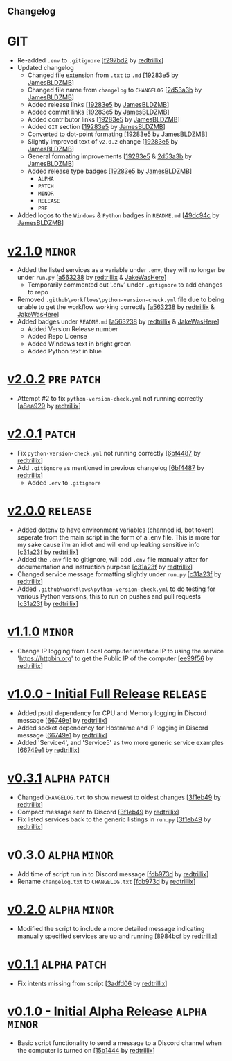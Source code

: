 ## Changelog

# GIT
- Re-added `.env` to `.gitignore` [[f297bd2](https://github.com/redtrillix/DiscordComputerStatus/commit/f297bd2e5be6084e3a0a86cca9259fd0fcd9fc59) by [redtrillix](https://github.com/redtrillix)]
- Updated changelog
    - Changed file extension from `.txt` to `.md` [[19283e5](https://github.com/JamesBLDZMB/DiscordComputerStatus/commit/19283e5fe559b56ea11e65e2597be3647c818f54) by [JamesBLDZMB](https://github.com/JamesBLDZMB)]
    - Changed file name from `changelog` to `CHANGELOG` [[2d53a3b](https://github.com/JamesBLDZMB/DiscordComputerStatus/commit/2d53a3b6bbc07939321d59453d3410b720549eb9) by [JamesBLDZMB](https://github.com/JamesBLDZMB)]
    - Added release links [[19283e5](https://github.com/JamesBLDZMB/DiscordComputerStatus/commit/19283e5fe559b56ea11e65e2597be3647c818f54) by [JamesBLDZMB](https://github.com/JamesBLDZMB)]
    - Added commit links [[19283e5](https://github.com/JamesBLDZMB/DiscordComputerStatus/commit/19283e5fe559b56ea11e65e2597be3647c818f54) by [JamesBLDZMB](https://github.com/JamesBLDZMB)]
    - Added contributor links [[19283e5](https://github.com/JamesBLDZMB/DiscordComputerStatus/commit/19283e5fe559b56ea11e65e2597be3647c818f54) by [JamesBLDZMB](https://github.com/JamesBLDZMB)]
    - Added `GIT` section [[19283e5](https://github.com/JamesBLDZMB/DiscordComputerStatus/commit/19283e5fe559b56ea11e65e2597be3647c818f54) by [JamesBLDZMB](https://github.com/JamesBLDZMB)]
    - Converted to dot-point formating [[19283e5](https://github.com/JamesBLDZMB/DiscordComputerStatus/commit/19283e5fe559b56ea11e65e2597be3647c818f54) by [JamesBLDZMB](https://github.com/JamesBLDZMB)]
    - Slightly improved text of `v2.0.2` change [[19283e5](https://github.com/JamesBLDZMB/DiscordComputerStatus/commit/19283e5fe559b56ea11e65e2597be3647c818f54) by [JamesBLDZMB](https://github.com/JamesBLDZMB)]
    - General formating improvements [[19283e5](https://github.com/JamesBLDZMB/DiscordComputerStatus/commit/19283e5fe559b56ea11e65e2597be3647c818f54) & [2d53a3b](https://github.com/JamesBLDZMB/DiscordComputerStatus/commit/2d53a3b6bbc07939321d59453d3410b720549eb9) by [JamesBLDZMB](https://github.com/JamesBLDZMB)]
    - Added release type badges [[19283e5](https://github.com/JamesBLDZMB/DiscordComputerStatus/commit/19283e5fe559b56ea11e65e2597be3647c818f54) by [JamesBLDZMB](https://github.com/JamesBLDZMB)]
        - `ALPHA`
        - `PATCH`
        - `MINOR`
        - `RELEASE`
        - `PRE`
- Added logos to the `Windows` & `Python` badges in `README.md` [[49dc94c](https://github.com/JamesBLDZMB/DiscordComputerStatus/commit/49dc94c5ffe0398cf30b10f5c66d1e194bdd1829) by [JamesBLDZMB](https://github.com/JamesBLDZMB)]

# [v2.1.0](https://github.com/redtrillix/DiscordComputerStatus/releases/tag/v2.1.0) `MINOR`
- Added the listed services as a variable under `.env`, they will no longer be under `run.py` [[a563238](https://github.com/redtrillix/DiscordComputerStatus/commit/a56323816c89aa07c37f05ff74c5b98173941613) by [redtrillix](https://github.com/redtrillix) & [JakeWasHere](https://github.com/JakeWasHere)]  
    - Temporarily commented out '.env' under `.gitignore` to add changes to repo  
- Removed `.github\workflows\python-version-check.yml` file due to being unable to get the workflow working correctly [[a563238](https://github.com/redtrillix/DiscordComputerStatus/commit/a56323816c89aa07c37f05ff74c5b98173941613) by [redtrillix](https://github.com/redtrillix) & [JakeWasHere](https://github.com/JakeWasHere)]  
- Added badges under `README.md` [[a563238](https://github.com/redtrillix/DiscordComputerStatus/commit/a56323816c89aa07c37f05ff74c5b98173941613) by [redtrillix](https://github.com/redtrillix) & [JakeWasHere](https://github.com/JakeWasHere)]  
    - Added Version Release number  
    - Added Repo License  
    - Added Windows text in bright green  
    - Added Python text in blue  

# [v2.0.2](https://github.com/redtrillix/DiscordComputerStatus/releases/tag/v2.0.2) `PRE` `PATCH`
- Attempt #2 to fix `python-version-check.yml` not running correctly [[a8ea929](https://github.com/redtrillix/DiscordComputerStatus/commit/a8ea9299504504e854f65357087722cf7474f9c4) by [redtrillix](https://github.com/redtrillix)]  

# [v2.0.1](https://github.com/redtrillix/DiscordComputerStatus/releases/tag/v2.0.1) `PATCH`
- Fix `python-version-check.yml` not running correctly [[6bf4487](https://github.com/redtrillix/DiscordComputerStatus/commit/6bf4487caae484fba74d1f8072623f55b8125614) by [redtrillix](https://github.com/redtrillix)]  
- Add `.gitignore` as mentioned in previous changelog [[6bf4487](https://github.com/redtrillix/DiscordComputerStatus/commit/6bf4487caae484fba74d1f8072623f55b8125614) by [redtrillix](https://github.com/redtrillix)]  
    - Added `.env` to `.gitignore`  

# [v2.0.0](https://github.com/redtrillix/DiscordComputerStatus/releases/tag/v2.0.0) `RELEASE`
- Added dotenv to have environment variables (channed id, bot token) seperate from the main script in the form of a .env file.
    This is more for my sake cause i'm an idiot and will end up leaking sensitive info [[c31a23f](https://github.com/redtrillix/DiscordComputerStatus/commit/c31a23fd1bf5e61f4b81265cd683533b9cf27fa0) by [redtrillix](https://github.com/redtrillix)]  
- Added the `.env` file to gitignore, will add `.env` file manually after for documentation and instruction purpose [[c31a23f](https://github.com/redtrillix/DiscordComputerStatus/commit/c31a23fd1bf5e61f4b81265cd683533b9cf27fa0) by [redtrillix](https://github.com/redtrillix)]  
- Changed service message formatting slightly under `run.py` [[c31a23f](https://github.com/redtrillix/DiscordComputerStatus/commit/c31a23fd1bf5e61f4b81265cd683533b9cf27fa0) by [redtrillix](https://github.com/redtrillix)]  
- Added `.github\workflows\python-version-check.yml` to do testing for various Python versions, this to run on pushes and pull requests [[c31a23f](https://github.com/redtrillix/DiscordComputerStatus/commit/c31a23fd1bf5e61f4b81265cd683533b9cf27fa0) by [redtrillix](https://github.com/redtrillix)]  

# [v1.1.0](https://github.com/redtrillix/DiscordComputerStatus/releases/tag/v1.1.0) `MINOR`
- Change IP logging from Local computer interface IP to using the service 'https://httpbin.org' to get the Public IP of the computer [[ee99f56](https://github.com/redtrillix/DiscordComputerStatus/commit/ee99f56a66c34306302e9b9c9436063b26abb0e9) by [redtrillix](https://github.com/redtrillix)]  

# [v1.0.0 - Initial Full Release](https://github.com/redtrillix/DiscordComputerStatus/releases/tag/v1.0.0) `RELEASE`
- Added psutil dependency for CPU and Memory logging in Discord message [[66749e1](https://github.com/redtrillix/DiscordComputerStatus/commit/66749e1d8d285b0db0f0c2a667298748ea8d3f96) by [redtrillix](https://github.com/redtrillix)]  
- Added socket dependency for Hostname and IP logging in Discord message [[66749e1](https://github.com/redtrillix/DiscordComputerStatus/commit/66749e1d8d285b0db0f0c2a667298748ea8d3f96) by [redtrillix](https://github.com/redtrillix)]  
- Added 'Service4', and 'Service5' as two more generic service examples [[66749e1](https://github.com/redtrillix/DiscordComputerStatus/commit/66749e1d8d285b0db0f0c2a667298748ea8d3f96) by [redtrillix](https://github.com/redtrillix)]  

# [v0.3.1](https://github.com/redtrillix/DiscordComputerStatus/releases/tag/v0.3.1) `ALPHA` `PATCH`
- Changed `CHANGELOG.txt` to show newest to oldest changes [[3f1eb49](https://github.com/redtrillix/DiscordComputerStatus/commit/3f1eb4928ce3c7b1cfd94c814d3dc854e7793cf3) by [redtrillix](https://github.com/redtrillix)]  
- Compact message sent to Discord [[3f1eb49](https://github.com/redtrillix/DiscordComputerStatus/commit/3f1eb4928ce3c7b1cfd94c814d3dc854e7793cf3) by [redtrillix](https://github.com/redtrillix)]  
- Fix listed services back to the generic listings in `run.py` [[3f1eb49](https://github.com/redtrillix/DiscordComputerStatus/commit/3f1eb4928ce3c7b1cfd94c814d3dc854e7793cf3) by [redtrillix](https://github.com/redtrillix)]  

# v0.3.0 `ALPHA` `MINOR`
- Add time of script run in to Discord message [[fdb973d](https://github.com/redtrillix/DiscordComputerStatus/commit/fdb973d31b70ca429d2e147f10bb957e46e18dfa) by [redtrillix](https://github.com/redtrillix)]  
- Rename `changelog.txt` to `CHANGELOG.txt` [[fdb973d](https://github.com/redtrillix/DiscordComputerStatus/commit/fdb973d31b70ca429d2e147f10bb957e46e18dfa) by [redtrillix](https://github.com/redtrillix)]  

# [v0.2.0](https://github.com/redtrillix/DiscordComputerStatus/releases/tag/v0.2.0) `ALPHA` `MINOR`
- Modified the script to include a more detailed message indicating manually specified services are up and running [[8984bcf](https://github.com/redtrillix/DiscordComputerStatus/commit/8984bcf45673a8f6805184a209306bc6e5cc2b19) by [redtrillix](https://github.com/redtrillix)]  

# [v0.1.1](https://github.com/redtrillix/DiscordComputerStatus/releases/tag/v0.1.1) `ALPHA` `PATCH`
- Fix intents missing from script [[3adfd06](https://github.com/redtrillix/DiscordComputerStatus/commit/3adfd06a59adb496a699817737ca42a81ee8df7a) by [redtrillix](https://github.com/redtrillix)]  

# [v0.1.0 - Initial Alpha Release](https://github.com/redtrillix/DiscordComputerStatus/releases/tag/v0.1.0) `ALPHA` `MINOR`
- Basic script functionality to send a message to a Discord channel when the computer is turned on [[15b1444](https://github.com/redtrillix/DiscordComputerStatus/commit/15b144446a4fbdcbed879409f34669cee93e1daf) by [redtrillix](https://github.com/redtrillix)]  
